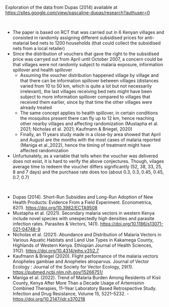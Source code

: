 Exploration of the data from Dupas (2014) available at https://sites.google.com/view/pascaline-dupas/research?authuser=0

<br>

- The paper is based on RCT that was carried out in 6 Kenyan villages and consisted in randomly assigning different subsidised prices for anti-malarial bed nets to 1200 households (that could collect the subsidised nets from a local retailer)
- Since the distribution of vouchers that gave the right to the subsidised price was carryed out from April until October 2007, a concern could be that villages were not randomly subject to malaria exposure, information spillover and health spillover
  - Assuming the voucher distribution happened village by village and that there can be information spillover between villages (distances varied from 10 to 50 km, which is quite a lot but not necessarily irrelevant), the last villages receiving bed nets might have been subject to more information spillover compared to villages that received them earlier, since by that time the other villages were already treated
  - The same concept applies to health spillover, in certain conditions the mosquitos present there can fly up to 12 km, hence reaching other nearby villages and affecting randomization (Mustapha et al. 2021; Nicholas et al. 2021; Kaufmann & Briegel, 2020)
  - Finally, an 11 years study made in a close-by area showed that April and August are the months with the most cases of malaria reported (Maniga et al.,2022), hence the timing of treatment might have affected randomization
- Unfurtunately, as a variable that tells when the voucher was delivered does not exist, it is hard to verify the above conjectures. Though, vilages average time to redeem the voucher differs significantly (52, 38, 33, 25, 8 and 7 days) and the purchase rate does too (about 0.3, 0.3, 0.45, 0.45, 0.7, 0.7)

<br>

  - Dupas (2014). Short-Run Subsidies and Long-Run Adoption of New Health Products: Evidence From a Field Experiment. Econometrica, 82(1). https://doi.org/10.3982/ECTA9508<br>
  - Mustapha et al. (2021). Secondary malaria vectors in western Kenya include novel species with unexpectedly high densities and parasite infection rates. Parasites & Vectors, 14(1). https://doi.org/10.1186/s13071-021-04748-9 <br>
  - Nicholas et al. (2021). Abundance and Distribution of Malaria Vectors in Various Aquatic Habitats and Land Use Types in Kakamega County, Highlands of Western Kenya. Ethiopian Journal of Health Sciences, 31(2). https://doi.org/10.4314/ejhs.v31i2.7 <br>
  - Kaufmann & Briegel (2020). Flight performance of the malaria vectors Anopheles gambiae and Anopheles atroparvus. Journal of Vector Ecology : Journal of the Society for Vector Ecology, 29(1). https://pubmed.ncbi.nlm.nih.gov/15266751/ <br>
  - Maniga et al. (2022). Trend of Malaria Burden Among Residents of Kisii County, Kenya After More Than a Decade Usage of Artemisinin Combined Therapies, 11–Year Laboratory Based Retrospective Study. Infection and Drug Resistance, Volume 15, 5221–5232.   - https://doi.org/10.2147/idr.s370218 


‌

‌
